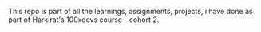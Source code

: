This repo is part of all the learnings, assignments, projects, i have done as part of Harkirat's 100xdevs course - cohort 2. 
